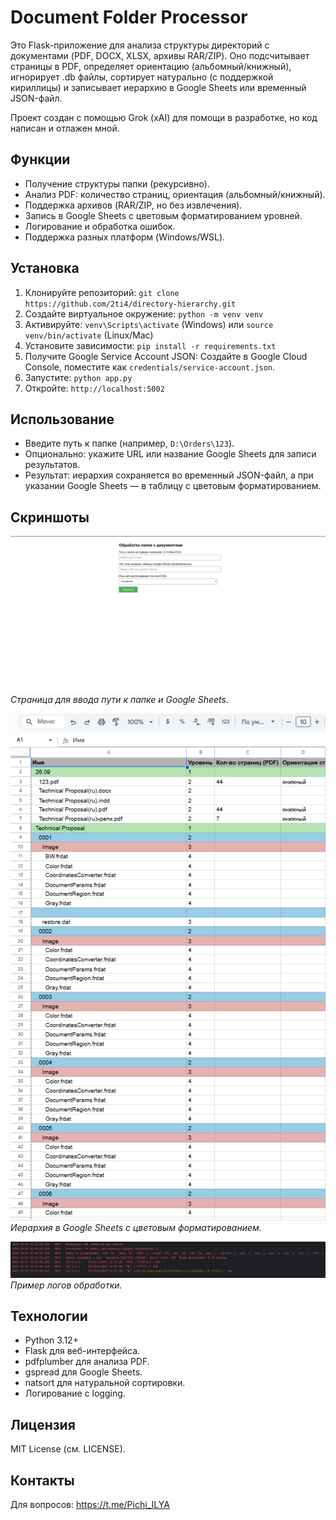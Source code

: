 # Document Folder Processor

Это Flask-приложение для анализа структуры директорий с документами (PDF, DOCX, XLSX, архивы RAR/ZIP). Оно подсчитывает страницы в PDF, определяет ориентацию (альбомный/книжный), игнорирует .db файлы, сортирует натурально (с поддержкой кириллицы) и записывает иерархию в Google Sheets или временный JSON-файл.

Проект создан с помощью Grok (xAI) для помощи в разработке, но код написан и отлажен мной.

## Функции
- Получение структуры папки (рекурсивно).
- Анализ PDF: количество страниц, ориентация (альбомный/книжный).
- Поддержка архивов (RAR/ZIP, но без извлечения).
- Запись в Google Sheets с цветовым форматированием уровней.
- Логирование и обработка ошибок.
- Поддержка разных платформ (Windows/WSL).

## Установка
1. Клонируйте репозиторий: `git clone https://github.com/2ti4/directory-hierarchy.git`
2. Создайте виртуальное окружение: `python -m venv venv`
3. Активируйте: `venv\Scripts\activate` (Windows) или `source venv/bin/activate` (Linux/Mac)
4. Установите зависимости: `pip install -r requirements.txt`
5. Получите Google Service Account JSON: Создайте в Google Cloud Console, поместите как `credentials/service-account.json`.
6. Запустите: `python app.py`
7. Откройте: `http://localhost:5002`

## Использование
- Введите путь к папке (например, `D:\Orders\123`).
- Опционально: укажите URL или название Google Sheets для записи результатов.
- Результат: иерархия сохраняется во временный JSON-файл, а при указании Google Sheets — в таблицу с цветовым форматированием.

## Скриншоты
![Интерфейс ввода](screenshots/Input.png)  
*Страница для ввода пути к папке и Google Sheets.*

![Пример вывода в Google Sheets](screenshots/Output.png)  
*Иерархия в Google Sheets с цветовым форматированием.*

![Логи в консоли](screenshots/Logs.png)  
*Пример логов обработки.*

## Технологии
- Python 3.12+
- Flask для веб-интерфейса.
- pdfplumber для анализа PDF.
- gspread для Google Sheets.
- natsort для натуральной сортировки.
- Логирование с logging.

## Лицензия
MIT License (см. LICENSE).

## Контакты
Для вопросов: https://t.me/Pichi_ILYA